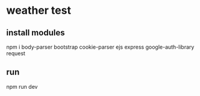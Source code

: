 # weather test

## install modules
npm i body-parser bootstrap cookie-parser ejs express google-auth-library request

## run
npm run dev
